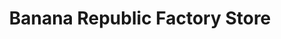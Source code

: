 ---
title: "Banana Republic Factory Store"
url: /livermore/banana-republic-factory-store/
shop: clothes
---